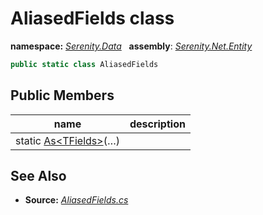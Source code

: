 # AliasedFields class
**namespace:** *[Serenity.Data](../README.md#serenity.data-namespace)*   **assembly**: *[Serenity.Net.Entity](../README.md)*

```csharp
public static class AliasedFields
```

## Public Members

| name | description |
| --- | --- |
| static [As&lt;TFields&gt;](AliasedFields/As.md)(…) |  |

## See Also

* **Source:** *[AliasedFields.cs](https://github.com/serenity-is/Serenity/blob/master/src/Serenity.Net.Entity/Extensions/AliasedFields.cs)*